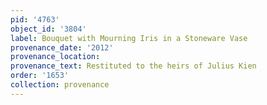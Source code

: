 ```yaml
---
pid: '4763'
object_id: '3804'
label: Bouquet with Mourning Iris in a Stoneware Vase
provenance_date: '2012'
provenance_location:
provenance_text: Restituted to the heirs of Julius Kien
order: '1653'
collection: provenance
---
```

